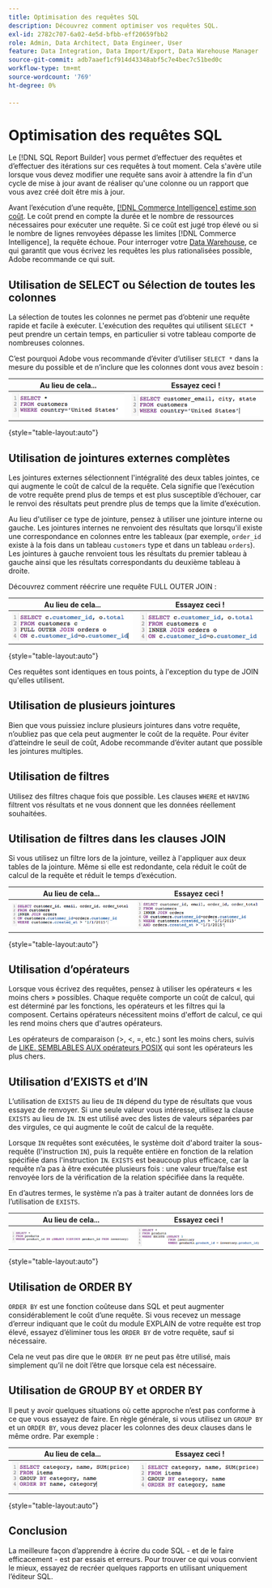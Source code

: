 ```yaml
---
title: Optimisation des requêtes SQL
description: Découvrez comment optimiser vos requêtes SQL.
exl-id: 2782c707-6a02-4e5d-bfbb-eff20659fbb2
role: Admin, Data Architect, Data Engineer, User
feature: Data Integration, Data Import/Export, Data Warehouse Manager
source-git-commit: adb7aaef1cf914d43348abf5c7e4bec7c51bed0c
workflow-type: tm+mt
source-wordcount: '769'
ht-degree: 0%

---
```


# Optimisation des requêtes SQL

Le [!DNL SQL Report Builder] vous permet d’effectuer des requêtes et d’effectuer des itérations sur ces requêtes à tout moment. Cela s&#39;avère utile lorsque vous devez modifier une requête sans avoir à attendre la fin d&#39;un cycle de mise à jour avant de réaliser qu&#39;une colonne ou un rapport que vous avez créé doit être mis à jour.

Avant l’exécution d’une requête, [[!DNL Commerce Intelligence] estime son coût](https://experienceleague.adobe.com/docs/commerce-knowledge-base/kb/troubleshooting/miscellaneous/sql-queries-explain-cost-errors.html). Le coût prend en compte la durée et le nombre de ressources nécessaires pour exécuter une requête. Si ce coût est jugé trop élevé ou si le nombre de lignes renvoyées dépasse les limites [!DNL Commerce Intelligence], la requête échoue. Pour interroger votre [Data Warehouse](../data-analyst/data-warehouse-mgr/tour-dwm.md), ce qui garantit que vous écrivez les requêtes les plus rationalisées possible, Adobe recommande ce qui suit.

## Utilisation de SELECT ou Sélection de toutes les colonnes

La sélection de toutes les colonnes ne permet pas d’obtenir une requête rapide et facile à exécuter. L&#39;exécution des requêtes qui utilisent `SELECT *` peut prendre un certain temps, en particulier si votre tableau comporte de nombreuses colonnes.

C’est pourquoi Adobe vous recommande d’éviter d’utiliser `SELECT *` dans la mesure du possible et de n’inclure que les colonnes dont vous avez besoin :

| **Au lieu de cela...** | **Essayez ceci !** |
|-----|-----|
| ![](../../mbi/assets/Select_all_1.png) | ![](../../mbi/assets/Select_all_2.png) |

{style="table-layout:auto"}

## Utilisation de jointures externes complètes

Les jointures externes sélectionnent l&#39;intégralité des deux tables jointes, ce qui augmente le coût de calcul de la requête. Cela signifie que l’exécution de votre requête prend plus de temps et est plus susceptible d’échouer, car le renvoi des résultats peut prendre plus de temps que la limite d’exécution.

Au lieu d&#39;utiliser ce type de jointure, pensez à utiliser une jointure interne ou gauche. Les jointures internes ne renvoient des résultats que lorsqu&#39;il existe une correspondance en colonnes entre les tableaux (par exemple, `order_id` existe à la fois dans un tableau `customers` type et dans un tableau `orders`). Les jointures à gauche renvoient tous les résultats du premier tableau à gauche ainsi que les résultats correspondants du deuxième tableau à droite.

Découvrez comment réécrire une requête FULL OUTER JOIN :

| **Au lieu de cela...** | **Essayez ceci !** |
|-----|-----|
| ![](../../mbi/assets/Full_Outer_Join_1.png) | ![](../../mbi/assets/Full_Outer_Join_2.png) |

{style="table-layout:auto"}

Ces requêtes sont identiques en tous points, à l&#39;exception du type de JOIN qu&#39;elles utilisent.

## Utilisation de plusieurs jointures

Bien que vous puissiez inclure plusieurs jointures dans votre requête, n’oubliez pas que cela peut augmenter le coût de la requête. Pour éviter d’atteindre le seuil de coût, Adobe recommande d’éviter autant que possible les jointures multiples.

## Utilisation de filtres

Utilisez des filtres chaque fois que possible. Les clauses `WHERE` et `HAVING` filtrent vos résultats et ne vous donnent que les données réellement souhaitées.

## Utilisation de filtres dans les clauses JOIN

Si vous utilisez un filtre lors de la jointure, veillez à l&#39;appliquer aux deux tables de la jointure. Même si elle est redondante, cela réduit le coût de calcul de la requête et réduit le temps d’exécution.

| **Au lieu de cela...** | **Essayez ceci !** |
|-----|-----|
| ![](../../mbi/assets/Join_filters_1.png) | ![](../../mbi/assets/Join_filters_2.png) |

{style="table-layout:auto"}

## Utilisation d’opérateurs

Lorsque vous écrivez des requêtes, pensez à utiliser les opérateurs « les moins chers » possibles. Chaque requête comporte un coût de calcul, qui est déterminé par les fonctions, les opérateurs et les filtres qui la composent. Certains opérateurs nécessitent moins d&#39;effort de calcul, ce qui les rend moins chers que d&#39;autres opérateurs.

Les opérateurs de comparaison (>, &lt;, =, etc.) sont les moins chers, suivis de [LIKE. SEMBLABLES AUX opérateurs POSIX](https://www.postgresql.org/docs/9.5/functions-matching.html) qui sont les opérateurs les plus chers.

## Utilisation d’EXISTS et d’IN

L’utilisation de `EXISTS` au lieu de `IN` dépend du type de résultats que vous essayez de renvoyer. Si une seule valeur vous intéresse, utilisez la clause `EXISTS` au lieu de `IN`. `IN` est utilisé avec des listes de valeurs séparées par des virgules, ce qui augmente le coût de calcul de la requête.

Lorsque `IN` requêtes sont exécutées, le système doit d&#39;abord traiter la sous-requête (l&#39;instruction `IN`), puis la requête entière en fonction de la relation spécifiée dans l&#39;instruction `IN`. `EXISTS` est beaucoup plus efficace, car la requête n’a pas à être exécutée plusieurs fois : une valeur true/false est renvoyée lors de la vérification de la relation spécifiée dans la requête.

En d’autres termes, le système n’a pas à traiter autant de données lors de l’utilisation de `EXISTS`.

| **Au lieu de cela...** | **Essayez ceci !** |
|-----|-----|
| ![](../../mbi/assets/Exists_1.png) | ![](../../mbi/assets/Exists_2.png) |

{style="table-layout:auto"}

## Utilisation de ORDER BY

`ORDER BY` est une fonction coûteuse dans SQL et peut augmenter considérablement le coût d’une requête. Si vous recevez un message d’erreur indiquant que le coût du module EXPLAIN de votre requête est trop élevé, essayez d’éliminer tous les `ORDER BY` de votre requête, sauf si nécessaire.

Cela ne veut pas dire que le `ORDER BY` ne peut pas être utilisé, mais simplement qu’il ne doit l’être que lorsque cela est nécessaire.

## Utilisation de GROUP BY et ORDER BY

Il peut y avoir quelques situations où cette approche n’est pas conforme à ce que vous essayez de faire. En règle générale, si vous utilisez un `GROUP BY` et un `ORDER BY`, vous devez placer les colonnes des deux clauses dans le même ordre. Par exemple :

| **Au lieu de cela...** | **Essayez ceci !** |
|-----|-----|
| ![](../../mbi/assets/Group_by_2.png) | ![](../../mbi/assets/Group_by_1.png) |

{style="table-layout:auto"}

## Conclusion

La meilleure façon d’apprendre à écrire du code SQL - et de le faire efficacement - est par essais et erreurs. Pour trouver ce qui vous convient le mieux, essayez de recréer quelques rapports en utilisant uniquement l’éditeur SQL.
